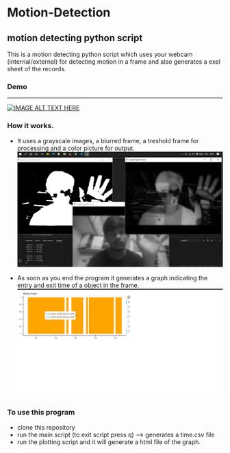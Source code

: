 # Motion-Detection
motion detecting python script 
----
This is a motion detecting python script which uses your webcam (internal/external) for detecting motion in a frame and also generates a exel sheet of the records.

### Demo
----
[![IMAGE ALT TEXT HERE](http://img.youtube.com/vi/SKrlHjXN8xs/0.jpg)](http://www.youtube.com/watch?v=SKrlHjXN8xs)



### How it works.
* It uses a grayscale images, a blurred frame, a treshold frame for processing and a color picture for output.
![alt text](https://github.com/Rishikesh-12/Motion-Detection/blob/master/sampleFrames.png)


* As soon as you end the program it generates a graph indicating the entry and exit time of a object in the frame.
![alt text](https://github.com/Rishikesh-12/Motion-Detection/blob/master/motion%20graph.png)


### To use this program
* clone this repository
* run the main script (to exit script press q)
	--> generates a time.csv file
* run the plotting script and it will generate a html file of the graph.
